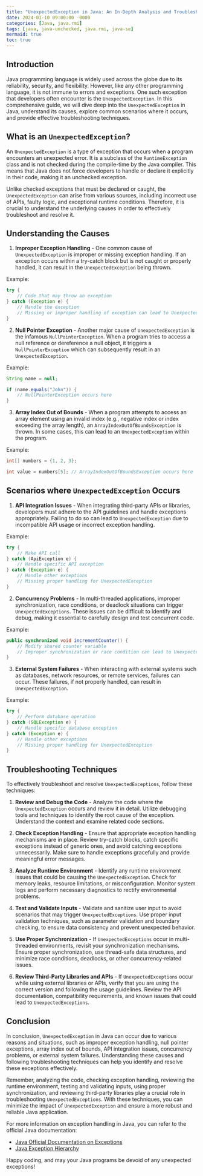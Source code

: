 ```yaml
---
title: "UnexpectedException in Java: An In-Depth Analysis and Troubleshooting Guide"
date: 2024-01-10 09:00:00 -0000
categories: [Java, java.rmi]
tags: [java, java-unchecked, java.rmi, java-se]
mermaid: true
toc: true
---
```



## Introduction

Java programming language is widely used across the globe due to its reliability, security, and flexibility. However, like any other programming language, it is not immune to errors and exceptions. One such exception that developers often encounter is the `UnexpectedException`. In this comprehensive guide, we will dive deep into the `UnexpectedException` in Java, understand its causes, explore common scenarios where it occurs, and provide effective troubleshooting techniques.

## What is an `UnexpectedException`?

An `UnexpectedException` is a type of exception that occurs when a program encounters an unexpected error. It is a subclass of the `RuntimeException` class and is not checked during the compile-time by the Java compiler. This means that Java does not force developers to handle or declare it explicitly in their code, making it an unchecked exception.

Unlike checked exceptions that must be declared or caught, the `UnexpectedException` can arise from various sources, including incorrect use of APIs, faulty logic, and exceptional runtime conditions. Therefore, it is crucial to understand the underlying causes in order to effectively troubleshoot and resolve it.

## Understanding the Causes

1. **Improper Exception Handling** - One common cause of `UnexpectedException` is improper or missing exception handling. If an exception occurs within a try-catch block but is not caught or properly handled, it can result in the `UnexpectedException` being thrown.

Example:

```java
try {
    // Code that may throw an exception
} catch (Exception e) {
    // Handle the exception
    // Missing or improper handling of exception can lead to UnexpectedException
}
```

2. **Null Pointer Exception** - Another major cause of `UnexpectedException` is the infamous `NullPointerException`. When a program tries to access a null reference or dereference a null object, it triggers a `NullPointerException` which can subsequently result in an `UnexpectedException`.

Example:

```java
String name = null;

if (name.equals("John")) {
    // NullPointerException occurs here
}
```

3. **Array Index Out of Bounds** - When a program attempts to access an array element using an invalid index (e.g., negative index or index exceeding the array length), an `ArrayIndexOutOfBoundsException` is thrown. In some cases, this can lead to an `UnexpectedException` within the program.

Example:

```java
int[] numbers = {1, 2, 3};

int value = numbers[5]; // ArrayIndexOutOfBoundsException occurs here
```

## Scenarios where `UnexpectedException` Occurs

1. **API Integration Issues** - When integrating third-party APIs or libraries, developers must adhere to the API guidelines and handle exceptions appropriately. Failing to do so can lead to `UnexpectedException` due to incompatible API usage or incorrect exception handling.

Example:

```java
try {
    // Make API call
} catch (ApiException e) {
    // Handle specific API exception
} catch (Exception e) {
    // Handle other exceptions
    // Missing proper handling for UnexpectedException
}
```

2. **Concurrency Problems** - In multi-threaded applications, improper synchronization, race conditions, or deadlock situations can trigger `UnexpectedExceptions`. These issues can be difficult to identify and debug, making it essential to carefully design and test concurrent code.

Example:

```java
public synchronized void incrementCounter() {
    // Modify shared counter variable
    // Improper synchronization or race condition can lead to UnexpectedException
}
```

3. **External System Failures** - When interacting with external systems such as databases, network resources, or remote services, failures can occur. These failures, if not properly handled, can result in `UnexpectedException`.

Example:

```java
try {
    // Perform database operation
} catch (SQLException e) {
    // Handle specific database exception
} catch (Exception e) {
    // Handle other exceptions
    // Missing proper handling for UnexpectedException
}
```

## Troubleshooting Techniques

To effectively troubleshoot and resolve `UnexpectedExceptions`, follow these techniques:

1. **Review and Debug the Code** - Analyze the code where the `UnexpectedException` occurs and review it in detail. Utilize debugging tools and techniques to identify the root cause of the exception. Understand the context and examine related code sections.

2. **Check Exception Handling** - Ensure that appropriate exception handling mechanisms are in place. Review try-catch blocks, catch specific exceptions instead of generic ones, and avoid catching exceptions unnecessarily. Make sure to handle exceptions gracefully and provide meaningful error messages.

3. **Analyze Runtime Environment** - Identify any runtime environment issues that could be causing the `UnexpectedException`. Check for memory leaks, resource limitations, or misconfiguration. Monitor system logs and perform necessary diagnostics to rectify environmental problems.

4. **Test and Validate Inputs** - Validate and sanitize user input to avoid scenarios that may trigger `UnexpectedExceptions`. Use proper input validation techniques, such as parameter validation and boundary checking, to ensure data consistency and prevent unexpected behavior.

5. **Use Proper Synchronization** - If `UnexpectedExceptions` occur in multi-threaded environments, revisit your synchronization mechanisms. Ensure proper synchronization, use thread-safe data structures, and minimize race conditions, deadlocks, or other concurrency-related issues.

6. **Review Third-Party Libraries and APIs** - If `UnexpectedExceptions` occur while using external libraries or APIs, verify that you are using the correct version and following the usage guidelines. Review the API documentation, compatibility requirements, and known issues that could lead to `UnexpectedExceptions`.

## Conclusion

In conclusion, `UnexpectedException` in Java can occur due to various reasons and situations, such as improper exception handling, null pointer exceptions, array index out of bounds, API integration issues, concurrency problems, or external system failures. Understanding these causes and following troubleshooting techniques can help you identify and resolve these exceptions effectively.

Remember, analyzing the code, checking exception handling, reviewing the runtime environment, testing and validating inputs, using proper synchronization, and reviewing third-party libraries play a crucial role in troubleshooting `UnexpectedExceptions`. With these techniques, you can minimize the impact of `UnexpectedException` and ensure a more robust and reliable Java application.

For more information on exception handling in Java, you can refer to the official Java documentation:

- [Java Official Documentation on Exceptions](https://docs.oracle.com/javase/tutorial/essential/exceptions/)
- [Java Exception Hierarchy](https://docs.oracle.com/javase/tutorial/essential/exceptions/summary.html)

Happy coding, and may your Java programs be devoid of any unexpected exceptions!
